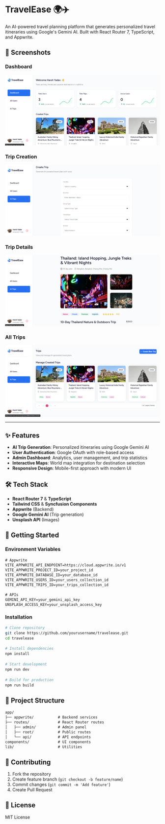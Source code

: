 # TravelEase 🌍✈️

An AI-powered travel planning platform that generates personalized travel itineraries using Google's Gemini AI. Built with React Router 7, TypeScript, and Appwrite.

## 📸 Screenshots

### Dashboard
![Dashboard Screenshot](./screenshots/dashboard.png)

### Trip Creation
![Trip Creation Screenshot](./screenshots/create-trip.png)

### Trip Details
![Trip Details Screenshot](./screenshots/trip-details.png)

### All Trips
![All Trips Screenshot](./screenshots/all-trips.png)

---

## ✨ Features

- **AI Trip Generation**: Personalized itineraries using Google Gemini AI
- **User Authentication**: Google OAuth with role-based access
- **Admin Dashboard**: Analytics, user management, and trip statistics
- **Interactive Maps**: World map integration for destination selection
- **Responsive Design**: Mobile-first approach with modern UI

## 🛠️ Tech Stack

- **React Router 7** & **TypeScript**
- **Tailwind CSS** & **Syncfusion Components** 
- **Appwrite** (Backend)
- **Google Gemini AI** (Trip generation)
- **Unsplash API** (Images)

## 🚀 Getting Started

### Environment Variables

```env
# Appwrite
VITE_APPWRITE_API_ENDPOINT=https://cloud.appwrite.io/v1
VITE_APPWRITE_PROJECT_ID=your_project_id
VITE_APPWRITE_DATABASE_ID=your_database_id
VITE_APPWRITE_USERS_ID=your_users_collection_id
VITE_APPWRITE_TRIPS_ID=your_trips_collection_id

# APIs
GEMINI_API_KEY=your_gemini_api_key
UNSPLASH_ACCESS_KEY=your_unsplash_access_key
```

### Installation

```bash
# Clone repository
git clone https://github.com/yourusername/travelease.git
cd travelease

# Install dependencies
npm install

# Start development
npm run dev

# Build for production
npm run build
```

## 📁 Project Structure

```
app/
├── appwrite/           # Backend services
├── routes/             # React Router routes
│   ├── admin/          # Admin panel
│   ├── root/           # Public routes
│   └── api/            # API endpoints
components/             # UI components
lib/                    # Utilities
```

## 🤝 Contributing

1. Fork the repository
2. Create feature branch (`git checkout -b feature/name`)
3. Commit changes (`git commit -m 'Add feature'`)
4. Create Pull Request

## 📄 License

MIT License
